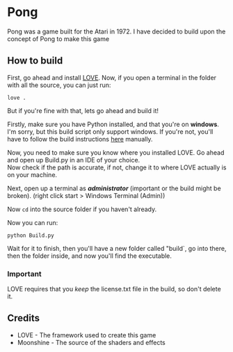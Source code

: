 # Pong
Pong was a game built for the Atari in 1972. I have decided to build upon the concept of Pong to make this game

## How to build
First, go ahead and install [LOVE](https://love2d.org/).
Now, if you open a terminal in the folder with all the source, you can just run:  
```
love .
```  
But if you're fine with that, lets go ahead and build it!  

Firstly, make sure you have Python installed, and that you're on **windows**. I'm sorry, but this build script only support windows. If you're not, you'll have to follow the build instructions [here](https://love2d.org/wiki/Game_Distribution) manually.

Now, you need to make sure you know where you installed LOVE. Go ahead and open up Build.py in an IDE of your choice.  
Now check if the path is accurate, if not, change it to where LOVE actually is on your machine.  

Next, open up a terminal as _**administrator**_ (important or the build might be broken). (right click start > Windows Terminal (Admin))

Now `cd` into the source folder if you haven't already.

Now you can run:
```
python Build.py
```
Wait for it to finish, then you'll have a new folder called "build`, go into there, then the folder inside, and now you'll find the executable.

### Important
LOVE requires that you *keep* the license.txt file in the build, so don't delete it.

## Credits
- LOVE - The framework used to create this game
- Moonshine - The source of the shaders and effects